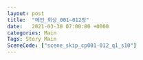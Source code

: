```yaml
---
layout: post
title:  "메인_회상_001~012장"
date:   2021-03-30 07:00:00 +0000
categories: Main
Tags: Story Main
SceneCode: ["scene_skip_cp001-012_q1_s10"]
---
```

